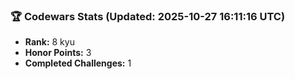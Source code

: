 ### 🏆 Codewars Stats (Updated: 2025-10-27 16:11:16 UTC)

- **Rank:** 8 kyu
- **Honor Points:** 3
- **Completed Challenges:** 1
